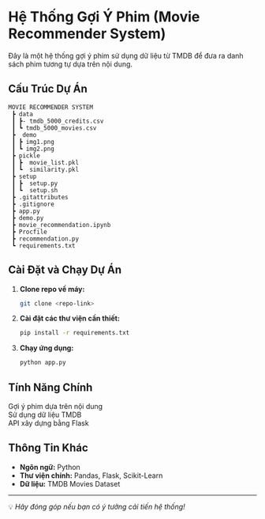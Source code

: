 # Hệ Thống Gợi Ý Phim (Movie Recommender System)
Đây là một hệ thống gợi ý phim sử dụng dữ liệu từ TMDB để đưa ra danh sách phim tương tự dựa trên nội dung.

## Cấu Trúc Dự Án
```
MOVIE RECOMMENDER SYSTEM  
 ┣ data  
 ┃ ┣- tmdb_5000_credits.csv  
 ┃ ┗ tmdb_5000_movies.csv  
 ┣  demo  
 ┃ ┣ img1.png  
 ┃ ┗ img2.png  
 ┣ pickle  
 ┃ ┣  movie_list.pkl  
 ┃ ┗  similarity.pkl  
 ┣ setup  
 ┃ ┣  setup.py  
 ┃ ┗  setup.sh  
 ┣ .gitattributes  
 ┣ .gitignore  
 ┣ app.py  
 ┣ demo.py  
 ┣ movie_recommendation.ipynb  
 ┣ Procfile  
 ┣ recommendation.py  
 ┗ requirements.txt  
```

##  Cài Đặt và Chạy Dự Án

1. **Clone repo về máy:**  
   ```bash
   git clone <repo-link>
   ```

2. **Cài đặt các thư viện cần thiết:**  
   ```bash
   pip install -r requirements.txt
   ```

3. **Chạy ứng dụng:**  
   ```bash
   python app.py
   ```

## Tính Năng Chính

Gợi ý phim dựa trên nội dung  
Sử dụng dữ liệu TMDB  
API xây dựng bằng Flask  

## Thông Tin Khác
- **Ngôn ngữ:** Python
- **Thư viện chính:** Pandas, Flask, Scikit-Learn
- **Dữ liệu:** TMDB Movies Dataset

---
💡 *Hãy đóng góp nếu bạn có ý tưởng cải tiến hệ thống!*

